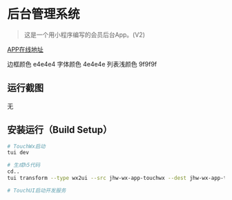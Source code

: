 # 后台管理系统

> 这是一个用小程序编写的会员后台App。(V2)

[APP在线地址](http://app.jihui88.com)


边框颜色 e4e4e4
字体颜色 4e4e4e
列表浅颜色 9f9f9f 


## 运行截图
无

## 安装运行（Build Setup）

``` bash
# TouchWx启动
tui dev

# 生成h5代码
cd..
tui transform --type wx2ui --src jhw-wx-app-touchwx --dest jhw-wx-app-touchui

# TouchUI启动开发服务

```
